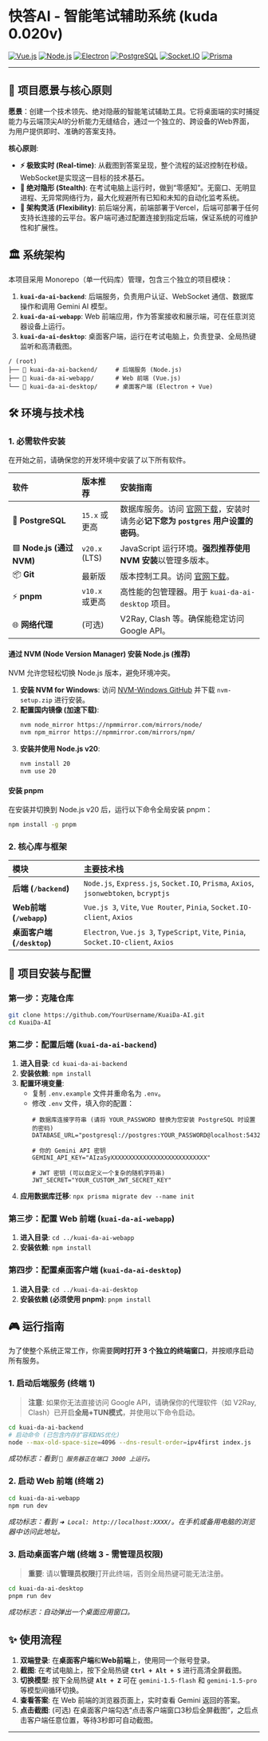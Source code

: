 # 快答AI - 智能笔试辅助系统 (kuda 0.020v)

[![Vue.js](https://img.shields.io/badge/Vue.js-3.x-4FC08D?style=for-the-badge&logo=vue.js)](https://vuejs.org/)
[![Node.js](https://img.shields.io/badge/Node.js-20.x-339933?style=for-the-badge&logo=node.js)](https://nodejs.org/)
[![Electron](https://img.shields.io/badge/Electron-37.x-47848F?style=for-the-badge&logo=electron)](https://www.electronjs.org/)
[![PostgreSQL](https://img.shields.io/badge/PostgreSQL-15.x-336791?style=for-the-badge&logo=postgresql)](https://www.postgresql.org/)
[![Socket.IO](https://img.shields.io/badge/Socket.IO-4.x-010101?style=for-the-badge&logo=socket.io)](https://socket.io/)
[![Prisma](https://img.shields.io/badge/Prisma-6.x-2D3748?style=for-the-badge&logo=prisma)](https://www.prisma.io/)

---

## 📖 项目愿景与核心原则

**愿景**：创建一个技术领先、绝对隐蔽的智能笔试辅助工具。它将桌面端的实时捕捉能力与云端顶尖AI的分析能力无缝结合，通过一个独立的、跨设备的Web界面，为用户提供即时、准确的答案支持。

**核心原则**:

*   **⚡ 极致实时 (Real-time)**: 从截图到答案呈现，整个流程的延迟控制在秒级。WebSocket是实现这一目标的技术基石。
*   **👻 绝对隐形 (Stealth)**: 在考试电脑上运行时，做到“零感知”。无窗口、无明显进程、无异常网络行为，最大化规避所有已知和未知的自动化监考系统。
*   **🧩 架构灵活 (Flexibility)**: 前后端分离，前端部署于Vercel，后端可部署于任何支持长连接的云平台。客户端可通过配置连接到指定后端，保证系统的可维护性和扩展性。

## 🏛️ 系统架构

本项目采用 Monorepo（单一代码库）管理，包含三个独立的项目模块：

1.  **`kuai-da-ai-backend`**: 后端服务，负责用户认证、WebSocket 通信、数据库操作和调用 Gemini AI 模型。
2.  **`kuai-da-ai-webapp`**: Web 前端应用，作为答案接收和展示端，可在任意浏览器设备上运行。
3.  **`kuai-da-ai-desktop`**: 桌面客户端，运行在考试电脑上，负责登录、全局热键监听和高清截图。

```
/ (root)
├── 📂 kuai-da-ai-backend/     # 后端服务 (Node.js)
├── 📂 kuai-da-ai-webapp/      # Web 前端 (Vue.js)
└── 📂 kuai-da-ai-desktop/     # 桌面客户端 (Electron + Vue)
```

## 🛠️ 环境与技术栈

### 1. 必需软件安装

在开始之前，请确保您的开发环境中安装了以下所有软件。

| 软件 | 版本推荐 | 安装指南 |
| :--- | :--- | :--- |
| 🐘 **PostgreSQL** | `15.x` 或更高 | 数据库服务。访问 [官网下载](https://www.postgresql.org/download/)，安装时请务必**记下您为 `postgres` 用户设置的密码**。 |
| 🟩 **Node.js (通过 NVM)** | `v20.x` (LTS) | JavaScript 运行环境。**强烈推荐使用 NVM 安装**以管理多版本。 |
| 📦 **Git** | 最新版 | 版本控制工具。访问 [官网下载](https://git-scm.com/downloads)。 |
| ⚡ **pnpm** | `v10.x` 或更高 | 高性能的包管理器。用于 `kuai-da-ai-desktop` 项目。 |
| 🌐 **网络代理** | (可选) | V2Ray, Clash 等。确保能稳定访问 Google API。 |

#### **通过 NVM (Node Version Manager) 安装 Node.js (推荐)**

NVM 允许您轻松切换 Node.js 版本，避免环境冲突。

1.  **安装 NVM for Windows**: 访问 [NVM-Windows GitHub](https://github.com/coreybutler/nvm-windows/releases) 并下载 `nvm-setup.zip` 进行安装。
2.  **配置国内镜像 (加速下载)**:
    ```bash
    nvm node_mirror https://npmmirror.com/mirrors/node/
    nvm npm_mirror https://npmmirror.com/mirrors/npm/
    ```
3.  **安装并使用 Node.js v20**:
    ```bash
    nvm install 20
    nvm use 20
    ```

#### **安装 pnpm**

在安装并切换到 Node.js v20 后，运行以下命令全局安装 pnpm：
```bash
npm install -g pnpm
```

### 2. 核心库与框架

| 模块 | 主要技术栈 |
| :--- | :--- |
| **后端 (`/backend`)** | `Node.js`, `Express.js`, `Socket.IO`, `Prisma`, `Axios`, `jsonwebtoken`, `bcryptjs` |
| **Web前端 (`/webapp`)** | `Vue.js 3`, `Vite`, `Vue Router`, `Pinia`, `Socket.IO-client`, `Axios` |
| **桌面客户端 (`/desktop`)** | `Electron`, `Vue.js 3`, `TypeScript`, `Vite`, `Pinia`, `Socket.IO-client`, `Axios` |

## 🚀 项目安装与配置

### 第一步：克隆仓库

```bash
git clone https://github.com/YourUsername/KuaiDa-AI.git
cd KuaiDa-AI
```

### 第二步：配置后端 (`kuai-da-ai-backend`)

1.  **进入目录**: `cd kuai-da-ai-backend`
2.  **安装依赖**: `npm install`
3.  **配置环境变量**:
    *   复制 `.env.example` 文件并重命名为 `.env`。
    *   修改 `.env` 文件，填入你的配置：
        ```env
        # 数据库连接字符串 (请将 YOUR_PASSWORD 替换为您安装 PostgreSQL 时设置的密码)
        DATABASE_URL="postgresql://postgres:YOUR_PASSWORD@localhost:5432/postgres"

        # 你的 Gemini API 密钥
        GEMINI_API_KEY="AIzaSyXXXXXXXXXXXXXXXXXXXXXXXXXXX"

        # JWT 密钥 (可以自定义一个复杂的随机字符串)
        JWT_SECRET="YOUR_CUSTOM_JWT_SECRET_KEY"
        ```
4.  **应用数据库迁移**: `npx prisma migrate dev --name init`

### 第三步：配置 Web 前端 (`kuai-da-ai-webapp`)

1.  **进入目录**: `cd ../kuai-da-ai-webapp`
2.  **安装依赖**: `npm install`

### 第四步：配置桌面客户端 (`kuai-da-ai-desktop`)

1.  **进入目录**: `cd ../kuai-da-ai-desktop`
2.  **安装依赖 (必须使用 pnpm)**: `pnpm install`

## 🎮 运行指南

为了使整个系统正常工作，你需要**同时打开 3 个独立的终端窗口**，并按顺序启动所有服务。

### 1. 启动后端服务 (终端 1)

> **注意**: 如果你无法直接访问 Google API，请确保你的代理软件（如 V2Ray, Clash）已开启**全局+TUN模式**，并使用以下命令启动。

```bash
cd kuai-da-ai-backend
# 启动命令 (已包含内存扩容和DNS优化)
node --max-old-space-size=4096 --dns-result-order=ipv4first index.js
```
*成功标志：看到 `🚀 服务器正在端口 3000 上运行`。*

### 2. 启动 Web 前端 (终端 2)

```bash
cd kuai-da-ai-webapp
npm run dev
```
*成功标志：看到 `➜ Local: http://localhost:XXXX/`。在手机或备用电脑的浏览器中访问此地址。*

### 3. 启动桌面客户端 (终端 3 - 需管理员权限)

> **重要**: 请以**管理员权限**打开此终端，否则全局热键可能无法注册。

```bash
cd kuai-da-ai-desktop
pnpm run dev
```
*成功标志：自动弹出一个桌面应用窗口。*

## ✨ 使用流程

1.  **双端登录**: 在**桌面客户端**和**Web前端**上，使用同一个账号登录。
2.  **截图**: 在考试电脑上，按下全局热键 **`Ctrl + Alt + S`** 进行高清全屏截图。
3.  **切换模型**: 按下全局热键 **`Alt + Z`** 可在 `gemini-1.5-flash` 和 `gemini-1.5-pro` 等模型间循环切换。
4.  **查看答案**: 在 Web 前端的浏览器页面上，实时查看 Gemini 返回的答案。
5.  **点击截图**: (可选) 在桌面客户端勾选“点击客户端窗口3秒后全屏截图”，之后点击客户端任意位置，等待3秒即可自动截图。

---
